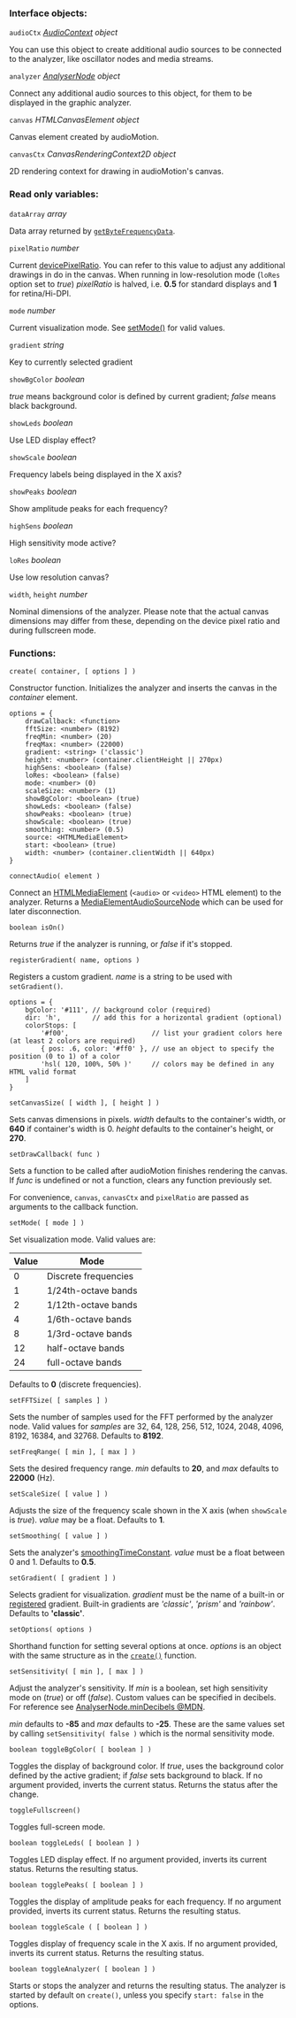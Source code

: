 ### Interface objects:

`audioCtx` *[AudioContext](https://developer.mozilla.org/en-US/docs/Web/API/AudioContext) object*

You can use this object to create additional audio sources to be connected to the analyzer, like oscillator nodes and media streams.

`analyzer` *[AnalyserNode](https://developer.mozilla.org/en-US/docs/Web/API/AnalyserNode) object*

Connect any additional audio sources to this object, for them to be displayed in the graphic analyzer.

`canvas` *HTMLCanvasElement object*

Canvas element created by audioMotion.

`canvasCtx` *CanvasRenderingContext2D object*

2D rendering context for drawing in audioMotion's canvas.

### Read only variables:

`dataArray` *array*

Data array returned by [`getByteFrequencyData`](https://developer.mozilla.org/en-US/docs/Web/API/AnalyserNode/getByteFrequencyData).

`pixelRatio` *number*

Current [devicePixelRatio](https://developer.mozilla.org/en-US/docs/Web/API/Window/devicePixelRatio). You can refer to this value to adjust any additional drawings in do in the canvas. When running in low-resolution mode (`loRes` option set to *true*) *pixelRatio* is halved, i.e. **0.5** for standard displays and **1** for retina/Hi-DPI.

`mode` *number*

Current visualization mode. See [setMode()](#set-mode) for valid values.

`gradient` *string*

Key to currently selected gradient

`showBgColor` *boolean*

*true* means background color is defined by current gradient; *false* means black background.

`showLeds` *boolean*

Use LED display effect?

`showScale` *boolean*

Frequency labels being displayed in the X axis?

`showPeaks` *boolean*

Show amplitude peaks for each frequency?

`highSens` *boolean*

High sensitivity mode active?

`loRes` *boolean*

Use low resolution canvas?

`width`, `height` *number*

Nominal dimensions of the analyzer. Please note that the actual canvas dimensions may differ from these, depending on the device pixel ratio and during fullscreen mode.


### Functions:

<a name="create"></a>`create( container, [ options ] )`

Constructor function. Initializes the analyzer and inserts the canvas in the *container* element.

```
options = {
	drawCallback: <function>
	fftSize: <number> (8192)
	freqMin: <number> (20)
	freqMax: <number> (22000)
	gradient: <string> ('classic')
	height: <number> (container.clientHeight || 270px)
	highSens: <boolean> (false)
	loRes: <boolean> (false)
	mode: <number> (0)
	scaleSize: <number> (1)
	showBgColor: <boolean> (true)
	showLeds: <boolean> (false)
	showPeaks: <boolean> (true)
	showScale: <boolean> (true)
	smoothing: <number> (0.5)
	source: <HTMLMediaElement>
	start: <boolean> (true)
	width: <number> (container.clientWidth || 640px)
}
```

`connectAudio( element )`

Connect an [HTMLMediaElement](https://developer.mozilla.org/en-US/docs/Web/API/HTMLMediaElement) (`<audio>` or `<video>` HTML element) to the analyzer.
Returns a [MediaElementAudioSourceNode](https://developer.mozilla.org/en-US/docs/Web/API/MediaElementAudioSourceNode) which can be used for later disconnection.

`boolean isOn()`

Returns *true* if the analyzer is running, or *false* if it's stopped.

<a name="register-gradient"></a>`registerGradient( name, options )`

Registers a custom gradient. *name* is a string to be used with `setGradient()`.

```
options = {
	bgColor: '#111', // background color (required)
	dir: 'h',        // add this for a horizontal gradient (optional)
	colorStops: [
		'#f00',                     // list your gradient colors here (at least 2 colors are required)
		{ pos: .6, color: '#ff0' }, // use an object to specify the position (0 to 1) of a color
		'hsl( 120, 100%, 50% )'     // colors may be defined in any HTML valid format
	]
}
```

`setCanvasSize( [ width ], [ height ] )`

Sets canvas dimensions in pixels. *width* defaults to the container's width, or **640** if container's width is 0. *height* defaults to the container's height, or **270**.

`setDrawCallback( func )`

Sets a function to be called after audioMotion finishes rendering the canvas. If *func* is undefined or not a function, clears any function previously set.

For convenience, `canvas`, `canvasCtx` and `pixelRatio` are passed as arguments to the callback function.

<a name="set-mode"></a>`setMode( [ mode ] )`

Set visualization mode. Valid values are:

| Value | Mode |
|-------|------|
| 0 | Discrete frequencies |
| 1 | 1/24th-octave bands |
| 2 | 1/12th-octave bands |
| 4 | 1/6th-octave bands |
| 8 | 1/3rd-octave bands |
| 12 | half-octave bands |
| 24 | full-octave bands |

Defaults to **0** (discrete frequencies).

`setFFTSize( [ samples ] )`

Sets the number of samples used for the FFT performed by the analyzer node.
Valid values for *samples* are 32, 64, 128, 256, 512, 1024, 2048, 4096, 8192, 16384, and 32768. Defaults to **8192**.

`setFreqRange( [ min ], [ max ] )`

Sets the desired frequency range. *min* defaults to **20**, and *max* defaults to **22000** (Hz).

`setScaleSize( [ value ] )`

Adjusts the size of the frequency scale shown in the X axis (when `showScale` is *true*). *value* may be a float. Defaults to **1**.

`setSmoothing( [ value ] )`

Sets the analyzer's [smoothingTimeConstant](https://developer.mozilla.org/en-US/docs/Web/API/AnalyserNode/smoothingTimeConstant). *value* must be a float between 0 and 1. Defaults to **0.5**.

`setGradient( [ gradient ] )`

Selects gradient for visualization. *gradient* must be the name of a built-in or [registered](#register-gradient) gradient. Built-in gradients are *'classic'*, *'prism'* and *'rainbow'*. Defaults to **'classic'**.

`setOptions( options )`

Shorthand function for setting several options at once. *options* is an object with the same structure as in the [`create()`](#create) function.

`setSensitivity( [ min ], [ max ] )`

Adjust the analyzer's sensitivity. If *min* is a boolean, set high sensitivity mode on (*true*) or off (*false*).
Custom values can be specified in decibels. For reference see [AnalyserNode.minDecibels @MDN](https://developer.mozilla.org/en-US/docs/Web/API/AnalyserNode/minDecibels).

*min* defaults to **-85** and *max* defaults to **-25**. These are the same values set by calling `setSensitivity( false )` which is the normal sensitivity mode.

`boolean toggleBgColor( [ boolean ] )`

Toggles the display of background color. If *true*, uses the background color defined by the active gradient; if *false* sets background to black. If no argument provided, inverts the current status. Returns the status after the change.

`toggleFullscreen()`

Toggles full-screen mode.

`boolean toggleLeds( [ boolean ] )`

Toggles LED display effect. If no argument provided, inverts its current status. Returns the resulting status.

`boolean togglePeaks( [ boolean ] )`

Toggles the display of amplitude peaks for each frequency. If no argument provided, inverts its current status. Returns the resulting status.

`boolean toggleScale ( [ boolean ] )`

Toggles display of frequency scale in the X axis. If no argument provided, inverts its current status. Returns the resulting status.

`boolean toggleAnalyzer( [ boolean ] )`

Starts or stops the analyzer and returns the resulting status. The analyzer is started by default on `create()`, unless you specify `start: false` in the options.

